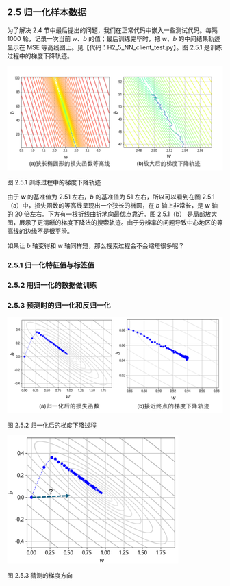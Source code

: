 
## 2.5 归一化样本数据

为了解决 2.4 节中最后提出的问题，我们在正常代码中嵌入一些测试代码。每隔 1000 轮，记录一次当前 $w、b$ 的值；最后训练完毕时，把 $w、b$ 的中间结果轨迹显示在 MSE 等高线图上。见【代码：H2_5_NN_client_test.py】。图 2.5.1 是训练过程中的梯度下降轨迹。

<img src="./img/mse3.png" width=600/>

图 2.5.1 训练过程中的梯度下降轨迹

由于 $w$ 的基准值为 2.51 左右，$b$ 的基准值为 51 左右，所以可以看到在图 2.5.1（a）中，损失函数的等高线呈现出一个狭长的椭圆，在 $b$ 轴上非常长，是 $w$ 轴的 20 倍左右。下方有一根折线曲折地向最优点靠近。图 2.5.1（b） 是局部放大图，展示了更清晰的梯度下降法的搜索轨迹。由于分辨率的问题导致中心地区的等高线的边缘不是很平滑。

如果让 $b$ 轴变得和 $w$ 轴同样短，那么搜索过程会不会缩短很多呢？

### 2.5.1 归一化特征值与标签值

### 2.5.2 用归一化的数据做训练

### 2.5.3 预测时的归一化和反归一化

<img src="./img/mse5.png" width=560/>

图 2.5.2 归一化后的梯度下降过程

<img src="./img/mse53.png" width=400/>

图 2.5.3 猜测的梯度方向
